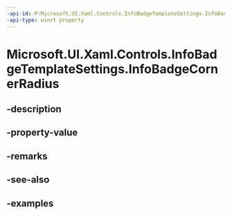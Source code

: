 ```yaml
---
-api-id: P:Microsoft.UI.Xaml.Controls.InfoBadgeTemplateSettings.InfoBadgeCornerRadius
-api-type: winrt property
---
```


# Microsoft.UI.Xaml.Controls.InfoBadgeTemplateSettings.InfoBadgeCornerRadius

<!--
public Windows.UI.Xaml.CornerRadius InfoBadgeCornerRadius { get; set; }
-->


## -description

## -property-value

## -remarks

## -see-also

## -examples


